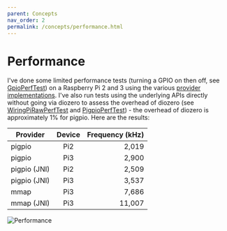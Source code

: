 ```yaml
---
parent: Concepts
nav_order: 2
permalink: /concepts/performance.html
---
```


# Performance

I've done some limited performance tests (turning a GPIO on then off, see
[GpioPerfTest](https://github.com/mattjlewis/diozero/blob/master/diozero-sampleapps/src/main/java/com/diozero/sampleapps/perf/GpioPerfTest.java))
on a Raspberry Pi 2 and 3 using the various [provider implementations](1_Providers.md).
I've also run tests using the underlying APIs directly without going via diozero to assess the overhead of diozero (see
[WiringPiRawPerfTest](https://github.com/mattjlewis/diozero/blob/master/diozero-provider-wiringpi/src/main/java/com/diozero/internal/provider/wiringpi/WiringPiRawPerfTest.java) and
[PigpioPerfTest](https://github.com/mattjlewis/pigpioj/blob/master/pigpioj-java/src/main/java/uk/pigpioj/test/PigpioPerfTest.java)) -
the overhead of diozero is approximately 1% for pigpio. Here are the results:

| Provider | Device | Frequency (kHz) |
| -------- |:------:| ---------------:|
| pigpio | Pi2 | 2,019 |
| pigpio | Pi3 | 2,900 |
| pigpio (JNI) | Pi2 | 2,509 |
| pigpio (JNI) | Pi3 | 3,537 |
| mmap | Pi3 |  7,686 |
| mmap (JNI) | Pi3 |   11,007 |

![Performance](/assets/images/Performance.png "Performance") 
